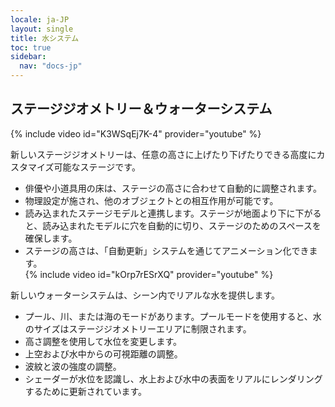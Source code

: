 ```yaml
---
locale: ja-JP
layout: single
title: 水システム
toc: true
sidebar:
  nav: "docs-jp"
---
```


## ステージジオメトリー＆ウォーターシステム
{% include video id="K3WSqEj7K-4" provider="youtube" %}

新しいステージジオメトリーは、任意の高さに上げたり下げたりできる高度にカスタマイズ可能なステージです。
* 俳優や小道具用の床は、ステージの高さに合わせて自動的に調整されます。
* 物理設定が施され、他のオブジェクトとの相互作用が可能です。
* 読み込まれたステージモデルと連携します。ステージが地面より下に下がると、読み込まれたモデルに穴を自動的に切り、ステージのためのスペースを確保します。
* ステージの高さは、「自動更新」システムを通じてアニメーション化できます。  
{% include video id="kOrp7rESrXQ" provider="youtube" %}

新しいウォーターシステムは、シーン内でリアルな水を提供します。
* プール、川、または海のモードがあります。プールモードを使用すると、水のサイズはステージジオメトリーエリアに制限されます。
* 高さ調整を使用して水位を変更します。
* 上空および水中からの可視距離の調整。
* 波紋と波の強度の調整。
* シェーダーが水位を認識し、水上および水中の表面をリアルにレンダリングするために更新されています。